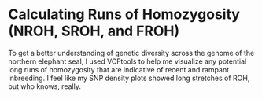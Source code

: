 # Calculating Runs of Homozygosity (NROH, SROH, and FROH)
To get a better understanding of genetic diversity across the genome of the northern elephant seal, I used VCFtools to help me visualize any potential long runs of homozygosity that are indicative of recent and rampant inbreeding. I feel like my SNP density plots showed long stretches of ROH, but who knows, really. 

